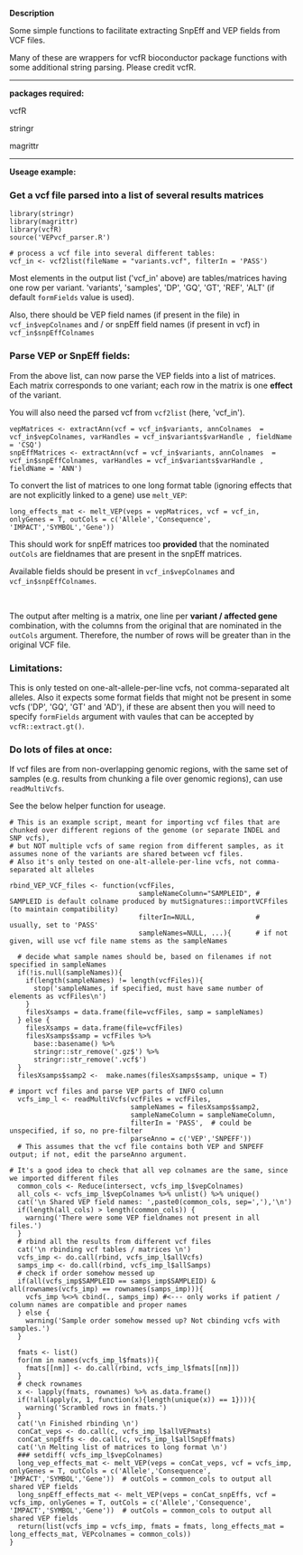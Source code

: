 **Description**

Some simple functions to facilitate extracting SnpEff and VEP fields from VCF files.

Many of these are wrappers for vcfR bioconductor package functions with some additional string parsing. Please credit vcfR.

----

**packages required:**

vcfR

stringr

magrittr

----

**Useage example:**

### Get a vcf file parsed into a list of several results matrices

```
library(stringr)
library(magrittr)
library(vcfR)
source('VEPvcf_parser.R')

# process a vcf file into several different tables:
vcf_in <- vcf2list(fileName = "variants.vcf", filterIn = 'PASS')
```

Most elements in the output list ('vcf_in' above) are tables/matrices having one row per variant.
'variants', 'samples', 'DP', 'GQ', 'GT', 'REF', 'ALT' (if default `formFields` value is used).

Also, there should be VEP field names (if present in the file) in `vcf_in$vepColnames` and / or snpEff field names (if present in vcf) in `vcf_in$snpEffColnames` 

### Parse VEP or SnpEff fields:

From the above list, can now parse the VEP fields into a list of matrices. Each matrix corresponds to one variant; each row in the matrix is one **effect** of the variant.

You will also need the parsed vcf from `vcf2list` (here, 'vcf_in').

```
vepMatrices <- extractAnn(vcf = vcf_in$variants, annColnames  = vcf_in$vepColnames, varHandles = vcf_in$variants$varHandle , fieldName = 'CSQ')
snpEffMatrices <- extractAnn(vcf = vcf_in$variants, annColnames  = vcf_in$snpEffColnames, varHandles = vcf_in$variants$varHandle , fieldName = 'ANN')
```

To convert the list of matrices to one long format table (ignoring effects that are not explicitly linked to a gene) use `melt_VEP`:
```
long_effects_mat <- melt_VEP(veps = vepMatrices, vcf = vcf_in, onlyGenes = T, outCols = c('Allele','Consequence', 'IMPACT','SYMBOL','Gene'))
```
This should work for snpEff matrices too **provided** that the nominated `outCols` are fieldnames that are present in the snpEff matrices.

Available fields should be present in `vcf_in$vepColnames` and `vcf_in$snpEffColnames`.

<br>

The output after melting is a matrix, one line per **variant / affected gene** combination, with the columns from the original that are nominated in the `outCols` argument. Therefore, the number of rows will be greater than in the original VCF file.

### Limitations:
This is only tested on one-alt-allele-per-line vcfs, not comma-separated alt alleles.
Also it expects some format fields that might not be present in some vcfs ('DP', 'GQ', 'GT' and 'AD'), if these are absent then you will need to specify `formFields` argument with vaules that can be accepted by `vcfR::extract.gt()`. 

### Do lots of files at once:

If vcf files are from non-overlapping genomic regions, with the same set of samples (e.g. results from chunking a file over genomic regions), can use `readMultiVcfs`.

See the below helper function for useage.


```
# This is an example script, meant for importing vcf files that are chunked over different regions of the genome (or separate INDEL and SNP vcfs), 
# but NOT multiple vcfs of same region from different samples, as it assumes none of the variants are shared between vcf files.
# Also it's only tested on one-alt-allele-per-line vcfs, not comma-separated alt alleles

rbind_VEP_VCF_files <- function(vcfFiles, 
                                sampleNameColumn="SAMPLEID", # SAMPLEID is default colname produced by mutSignatures::importVCFfiles (to maintain compatibility)
                                filterIn=NULL,               # usually, set to 'PASS'
                                sampleNames=NULL, ...){      # if not given, will use vcf file name stems as the sampleNames
  
  # decide what sample names should be, based on filenames if not specified in sampleNames
  if(!is.null(sampleNames)){
    if(length(sampleNames) != length(vcfFiles)){
      stop('sampleNames, if specified, must have same number of elements as vcfFiles\n')
    }
    filesXsamps = data.frame(file=vcfFiles, samp = sampleNames)
  } else {
    filesXsamps = data.frame(file=vcfFiles)
    filesXsamps$samp = vcfFiles %>%
      base::basename() %>%
      stringr::str_remove('.gz$') %>%
      stringr::str_remove('.vcf$')
  }
  filesXsamps$samp2 <-  make.names(filesXsamps$samp, unique = T)
  
# import vcf files and parse VEP parts of INFO column
  vcfs_imp_l <- readMultiVcfs(vcfFiles = vcfFiles,  
                              sampleNames = filesXsamps$samp2,
                              sampleNameColumn = sampleNameColumn,
                              filterIn = 'PASS',  # could be unspecified, if so, no pre-filter
                              parseAnno = c('VEP','SNPEFF'))
  # This assumes that the vcf file contains both VEP and SNPEFF output; if not, edit the parseAnno argument.

# It's a good idea to check that all vep colnames are the same, since we imported different files
  common_cols <- Reduce(intersect, vcfs_imp_l$vepColnames)
  all_cols <- vcfs_imp_l$vepColnames %>% unlist() %>% unique()
  cat('\n Shared VEP field names: ',paste0(common_cols, sep=','),'\n')
  if(length(all_cols) > length(common_cols)) {
    warning('There were some VEP fieldnames not present in all files.')
  }
  # rbind all the results from different vcf files
  cat('\n rbinding vcf tables / matrices \n')
  vcfs_imp <- do.call(rbind, vcfs_imp_l$allVcfs)
  samps_imp <- do.call(rbind, vcfs_imp_l$allSamps)
  # check if order somehow messed up
  if(all(vcfs_imp$SAMPLEID == samps_imp$SAMPLEID) & all(rownames(vcfs_imp) == rownames(samps_imp))){
    vcfs_imp %<>% cbind(., samps_imp) #<--- only works if patient / column names are compatible and proper names
  } else {
    warning('Sample order somehow messed up? Not cbinding vcfs with samples.')
  }
  
  fmats <- list()
  for(nm in names(vcfs_imp_l$fmats)){
    fmats[[nm]] <- do.call(rbind, vcfs_imp_l$fmats[[nm]])
  }
  # check rownames
  x <- lapply(fmats, rownames) %>% as.data.frame()
  if(!all(apply(x, 1, function(x){length(unique(x)) == 1}))){
    warning('Scrambled rows in fmats.')
  }
  cat('\n Finished rbinding \n')
  conCat_veps <- do.call(c, vcfs_imp_l$allVEPmats)
  conCat_snpEffs <- do.call(c, vcfs_imp_l$allSnpEffmats)
  cat('\n Melting list of matrices to long format \n')
  ### setdiff( vcfs_imp_l$vepColnames)
  long_vep_effects_mat <- melt_VEP(veps = conCat_veps, vcf = vcfs_imp, onlyGenes = T, outCols = c('Allele','Consequence', 'IMPACT','SYMBOL','Gene'))  # outCols = common_cols to output all shared VEP fields
  long_snpEff_effects_mat <- melt_VEP(veps = conCat_snpEffs, vcf = vcfs_imp, onlyGenes = T, outCols = c('Allele','Consequence', 'IMPACT','SYMBOL','Gene'))  # outCols = common_cols to output all shared VEP fields
  return(list(vcfs_imp = vcfs_imp, fmats = fmats, long_effects_mat = long_effects_mat, VEPcolnames = common_cols))
}

```


